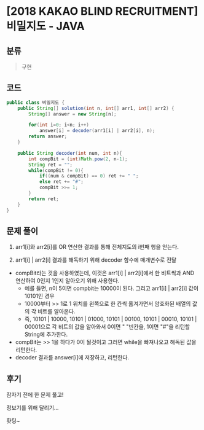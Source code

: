 # [2018 KAKAO BLIND RECRUITMENT] 비밀지도 - JAVA

## 분류 
> 구현

## 코드
```java
public class 비밀지도 {
    public String[] solution(int n, int[] arr1, int[] arr2) {
        String[] answer = new String[n];

        for(int i=0; i<n; i++)
            answer[i] = decoder(arr1[i] | arr2[i], n);
        return answer;
    }

    public String decoder(int num, int n){
        int compBit = (int)Math.pow(2, n-1);
        String ret = "";
        while(compBit != 0){
            if((num & compBit) == 0) ret += " ";
            else ret += "#";
            compBit >>= 1;
        }
        return ret;
    }
}
```

## 문제 풀이
1. arr1[i]와 arr2[i]를 OR 연산한 결과를 통해 전체지도의 i번째 행을 얻는다.

1. arr1[i] | arr2[i] 결과를 해독하기 위해 decoder 함수에 매개변수로 전달
- compBit라는 것을 사용하였는데, 이것은 arr1[i] | arr2[i]에서 한 비트씩과 AND 연산하여 0인지 1인지 알아오기 위해 사용한다.
   + 예를 들면, n이 5이면 compbit는 10000이 된다. 그리고 arr1[i] | arr2[i] 값이 10101인 경우
   + 10000부터 >> 1로 1 위치를 왼쪽으로 한 칸씩 옮겨가면서 암호화된 배열의 값의 각 비트를 알아온다.
   + 즉, 10101 | 10000, 10101 | 01000, 10101 | 00100, 10101 | 00010, 10101 | 00001으로 각 비트의 값을 알아와서 0이면 " "빈칸을, 1이면 "#"을 리턴할 String에 추가한다.
- compBit는 >> 1을 하다가 0이 될것이고 그러면 while을 빠져나오고 해독된 값을 리턴한다.
- decoder 결과를 answer[i]에 저장하고, 리턴한다.

## 후기
잠자기 전에 한 문제 풀고! 

정보기를 위해 달리기...

홧팅~